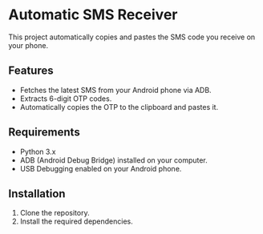 # Automatic SMS Receiver

This project automatically copies and pastes the SMS code you receive on your phone.

## Features
- Fetches the latest SMS from your Android phone via ADB.
- Extracts 6-digit OTP codes.
- Automatically copies the OTP to the clipboard and pastes it.

## Requirements
- Python 3.x
- ADB (Android Debug Bridge) installed on your computer.
- USB Debugging enabled on your Android phone.

## Installation
1. Clone the repository.
2. Install the required dependencies.
